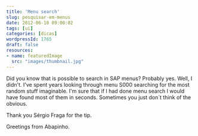 ```yaml
---
title: 'Menu search'
slug: pesquisar-em-menus
date: 2012-06-18 09:00:02
tags: [ui]
categories: [dicas]
wordpressId: 1765
draft: false
resources:
- name: featuredImage
  src: "images/thumbnail.jpg"
---
```

Did you know that is possible to search in SAP menus? Probably yes. Well, I didn't. I've spent years looking through menu S000 searching for the most random stuff imaginable. I'm sure that if I had done menu search I would have found most of them in seconds. Sometimes you just don´t think of the obvious.

Thank you Sérgio Fraga for the tip.

Greetings from Abapinho.
